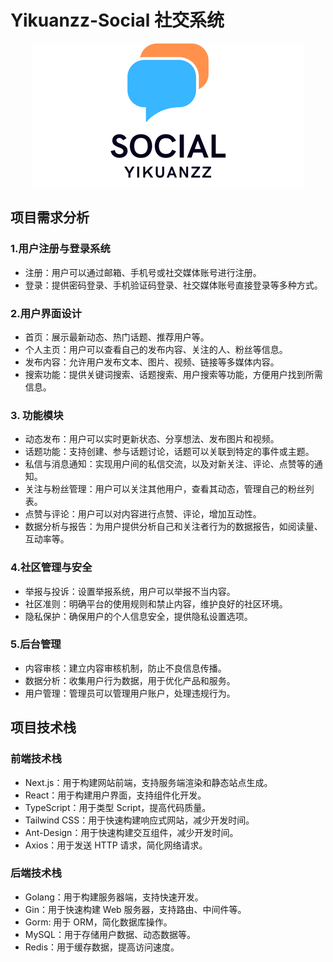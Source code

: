 # Yikuanzz-Social 社交系统

<div align="center">
  <img src="docs/imgs/logo.png" alt="Logo">
</div>

## 项目需求分析

### 1.用户注册与登录系统

- 注册：用户可以通过邮箱、手机号或社交媒体账号进行注册。
- 登录：提供密码登录、手机验证码登录、社交媒体账号直接登录等多种方式。

### 2.用户界面设计

- 首页：展示最新动态、热门话题、推荐用户等。
- 个人主页：用户可以查看自己的发布内容、关注的人、粉丝等信息。
- 发布内容：允许用户发布文本、图片、视频、链接等多媒体内容。
- 搜索功能：提供关键词搜索、话题搜索、用户搜索等功能，方便用户找到所需信息。

### 3. 功能模块

- 动态发布：用户可以实时更新状态、分享想法、发布图片和视频。
- 话题功能：支持创建、参与话题讨论，话题可以关联到特定的事件或主题。
- 私信与消息通知：实现用户间的私信交流，以及对新关注、评论、点赞等的通知。
- 关注与粉丝管理：用户可以关注其他用户，查看其动态，管理自己的粉丝列表。
- 点赞与评论：用户可以对内容进行点赞、评论，增加互动性。
- 数据分析与报告：为用户提供分析自己和关注者行为的数据报告，如阅读量、互动率等。

### 4.社区管理与安全

- 举报与投诉：设置举报系统，用户可以举报不当内容。
- 社区准则：明确平台的使用规则和禁止内容，维护良好的社区环境。
- 隐私保护：确保用户的个人信息安全，提供隐私设置选项。

### 5.后台管理

- 内容审核：建立内容审核机制，防止不良信息传播。
- 数据分析：收集用户行为数据，用于优化产品和服务。
- 用户管理：管理员可以管理用户账户，处理违规行为。

## 项目技术栈

### 前端技术栈

- Next.js：用于构建网站前端，支持服务端渲染和静态站点生成。
- React：用于构建用户界面，支持组件化开发。
- TypeScript：用于类型 Script，提高代码质量。
- Tailwind CSS：用于快速构建响应式网站，减少开发时间。
- Ant-Design：用于快速构建交互组件，减少开发时间。
- Axios：用于发送 HTTP 请求，简化网络请求。

### 后端技术栈

- Golang：用于构建服务器端，支持快速开发。
- Gin：用于快速构建 Web 服务器，支持路由、中间件等。
- Gorm: 用于 ORM，简化数据库操作。
- MySQL：用于存储用户数据、动态数据等。
- Redis：用于缓存数据，提高访问速度。
